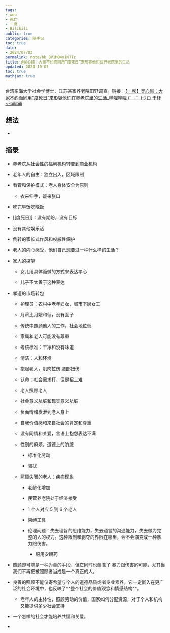 ```yaml
---
tags:
- web
- 死亡
- 一席
- Bilibili
public: true
categories: 随手记
toc: true
date:
- 2024/07/03
permalink: note/bb_BV1MQ4y1K7Tz
title: @吴心越：大家不约而同用“度死日”来形容他们在养老院里的生活
updated: 2024-10-05
toc: true
mathjax: true
---
```


台湾东海大学社会学博士，江苏某家养老院田野调查。链接：[【一席】吴心越：大家不约而同用“度死日”来形容他们在养老院里的生活_哔哩哔哩 (゜-゜)つロ 干杯~-bilibili](https://www.bilibili.com/video/BV1MQ4y1K7Tz)

<!--more-->

## 想法

  + 

## 摘录

  + 养老院从社会性的福利机构转变到商业机构

  + 老年人的自由：独立出入，区域限制

  + 看管和保护模式：老人身体安全为原则

    + 衣来伸手，饭来张口

  + 吃完早饭吃晚饭

  + [[度死日]]：没有期盼，没有目标

  + 没有其他娱乐活

  + 倒转的家长式作风和权威性保护

  + 老人的内心感受，他们自己想要过一种什么样的生活？

  + 家人的探望

    + 女儿用具体而微的方式来表达孝心

    + 儿子不太善于这种表达

  + 孝道的市场转包

    + 护理员：农村中老年妇女，城市下岗女工

    + 月薪比月嫂和低，没有面子

    + 传统中照顾他人的工作，社会地位低

    + 家属和老人可能没有尊重

    + 考核标准：干净和没有味道

    + 清洁：人和环境

    + 抱起老人，肌肉拉伤 腰部扭伤

    + 认命：社会需求打，但是招工难

    + 老人照顾老人

    + 社会意义肮脏和现实意义肮脏

    + 负面情绪发泄到老人身上

    + 自我价值感和来自社会的肯定和尊重

    + 没有同情和关爱，言语上抱怨表达不满

    + 性别的麻烦，道德上的肮脏

      + 标准化劳动

      + 骚扰

    + 照顾失智的老人：疾病现象

      + 老龄化增加

      + 民营养老院处于经济接受

      + 1 个人对应 5 到 6 个老人

      + 束缚工具

      + 伦理问题：失去理智的思维能力，失去语言的沟通能力，失去做为完整的人的权力。这种限制和剥夺的界限在哪里，会不会演变成一种暴力跟伤害。

        + 服用安眠药

  + 照顾即可能是一种为善的手段，但它同时也蕴含了 暴力跟伤害的可能，尤其当我们不再把被照顾者当成是一个真正的人。

  + 良善的照顾不能仅寄希望与个人的道德品质或者专业素养，它一定嵌入在更广泛的社会环境中，也反映了^^整个社会的价值观念和情感结构^^。

    + 老年人的主体性，照顾劳动的价值，国家如何分配资源，对于个人和机构又能提供多少社会支持

  + 一个怎样的社会才能培养共情和关爱。

  + 
